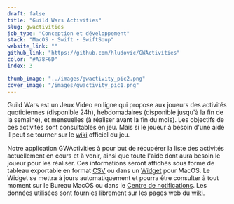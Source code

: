 ```yaml
---
draft: false
title: "Guild Wars Activities"
slug: gwactivities
job_type: "Conception et développement"
stack: "MacOS • Swift • SwiftSoup"
website_link: ""
github_link: "https://github.com/hludovic/GWActivities"
color: "#A78F6D"
index: 3

thumb_image: "../images/gwactivity_pic2.png"
cover_image: "/images/gwactivity_pic1.png"
---
```


Guild Wars est un Jeux Video en ligne qui propose aux joueurs des activités quotidiennes (disponible 24h), hebdomadaires (disponible jusqu'à la fin de la semaine), et mensuelles (à réaliser avant la fin du mois).
Les objectifs de ces activités sont consultables en jeu. Mais si le joueur à besoin d'une aide il peut se tourner sur le <a class='main-color' href="https://wiki.guildwars.com/wiki/Main_Page" rel="noopener noreferrer" target="_blank">wiki</a> officiel du jeu.

Notre application GWActivities à pour but de récupérer la liste des activités actuellement en cours et à venir, ainsi que toute l'aide dont aura besoin le joueur pour les réaliser. Ces informations seront affichés sous forme de tableau exportable en format <a class='main-color' href="https://fr.wikipedia.org/wiki/Comma-separated_values" rel="noopener noreferrer" target="_blank">CSV</a> ou dans un <a class='main-color' href="https://support.apple.com/fr-fr/guide/mac-help/mchl52be5da5/mac" rel="noopener noreferrer" target="_blank">Widget</a> pour MacOS. Le Widget se mettra à jours automatiquement et pourra être consulter à tout moment sur le Bureau MacOS ou dans le <a class='main-color' href="https://support.apple.com/fr-fr/guide/mac-help/mchl2fb1258f/mac" rel="noopener noreferrer" target="_blank">Centre de notifications</a>. Les données utilisées sont fournies librement sur les pages web du <a class='main-color' href="https://wiki.guildwars.com/wiki/Main_Page" rel="noopener noreferrer" target="_blank">wiki</a>.